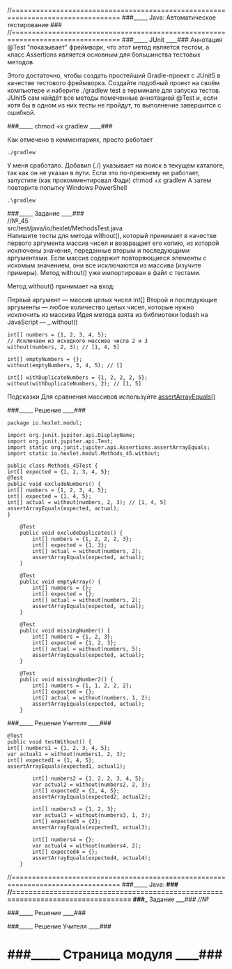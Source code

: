 

//=================================================================================
###_____ Java: Автоматическое тестирование ###
//=================================================================================
###_____ JUnit ____###
Аннотация @Test "показывает" фреймворк, что этот метод является тестом, а класс Assertions является основным для большинства тестовых методов.

Этого достаточно, чтобы создать простейший Gradle-проект с JUnit5 в качестве тестового фреймворка. Создайте подобный проект на своём компьютере и наберите ./gradlew test в терминале для запуска тестов. JUnit5 сам найдёт все методы помеченные аннотацией @Test и, если хотя бы в одном из них тесты не пройдут, то выполнение завершится с ошибкой.

###_____ chmod +x gradlew ____###

Как отмечено в комментариях, просто работает
```
./gradlew
```
У меня сработало. Добавил (./) указывает на поиск в текущем каталоге, так 
как он не указан в пути.
Если это по-прежнему не работает, запустите (как прокомментировал Фади)
chmod +x gradlew
А затем повторите попытку
Windows PowerShell
```
.\gradlew
```
###_____ Задание ____###\
//№_45\
src/test/java/io/hexlet/MethodsTest.java\
Напишите тесты для метода without(), который принимает в качестве первого аргумента массив чисел и возвращает его копию, из которой исключены значения, переданные вторым и последующими аргументами. Если массив содержит повторяющиеся элементы с искомым значением, они все исключаются из массива (изучите примеры). Метод without() уже импортирован в файл с тестами.

Метод without() принимает на вход:

Первый аргумент — массив целых чисел int[]
Второй и последующие аргументы — любое количество целых чисел, которые нужно исключить из массива
Идея метода взята из библиотеки lodash на JavaScript — _.without()
```
int[] numbers = {1, 2, 3, 4, 5};
// Исключаем из исходного массива числа 2 и 3
without(numbers, 2, 3); // [1, 4, 5]

int[] emptyNumbers = {};
without(emptyNumbers, 3, 4, 5); // []

int[] withDuplicateNumbers = {1, 2, 2, 2, 5};
without(withDuplicateNumbers, 2); // [1, 5]
```
Подсказки
Для сравнения массивов используйте [assertArrayEquals()](https://junit.org/junit5/docs/5.0.1/api/org/junit/jupiter/api/Assertions.html#assertArrayEquals-int:A-int:A-)

###_____ Решение ____###
```
package io.hexlet.modul;

import org.junit.jupiter.api.DisplayName;
import org.junit.jupiter.api.Test;
import static org.junit.jupiter.api.Assertions.assertArrayEquals;
import static io.hexlet.modul.Methods_45.without;

public class Methods_45Test {
int[] expected = {1, 2, 3, 4, 5};
@Test
public void excludeNumbers() {
int[] numbers = {1, 2, 3, 4, 5};
int[] expected = {1, 4, 5};
int[] actual = without(numbers, 2, 3); // [1, 4, 5]
assertArrayEquals(expected, actual);
}

    @Test
    public void excludeDuplicates() {
        int[] numbers = {1, 2, 2, 2, 3};
        int[] expected = {1, 3};
        int[] actual = without(numbers, 2);
        assertArrayEquals(expected, actual);
    }

    @Test
    public void emptyArray() {
        int[] numbers = {};
        int[] expected = {};
        int[] actual = without(numbers, 2);
        assertArrayEquals(expected, actual);
    }

    @Test
    public void missingNumber() {
        int[] numbers = {1, 2, 3};
        int[] expected = {1, 2, 3};
        int[] actual = without(numbers, 5);
        assertArrayEquals(expected, actual);
    }

    @Test
    public void missingNumber2() {
        int[] numbers = {1, 1, 2, 2, 2};
        int[] expected = {};
        int[] actual = without(numbers, 1, 2);
        assertArrayEquals(expected, actual);
    }
```
###_____ Решение Учителя ____###
```
@Test
public void testWithout() {
int[] numbers1 = {1, 2, 3, 4, 5};
var actual1 = without(numbers1, 2, 3);
int[] expected1 = {1, 4, 5};
assertArrayEquals(expected1, actual1);

        int[] numbers2 = {1, 2, 2, 3, 4, 5};
        var actual2 = without(numbers2, 2, 3);
        int[] expected2 = {1, 4, 5};
        assertArrayEquals(expected2, actual2);

        int[] numbers3 = {1, 2, 3};
        var actual3 = without(numbers3, 1, 3);
        int[] expected3 = {2};
        assertArrayEquals(expected3, actual3);

        int[] numbers4 = {};
        var actual4 = without(numbers4, 2);
        int[] expected4 = {};
        assertArrayEquals(expected4, actual4);
    }
```



//=================================================================================
###_____ Java:  ____###
//=================================================================================
###_____ Задание ____###
//№_

###_____ Решение ____###

###_____ Решение Учителя ____###

###_____ Страница модуля ____###
==============================================================================
